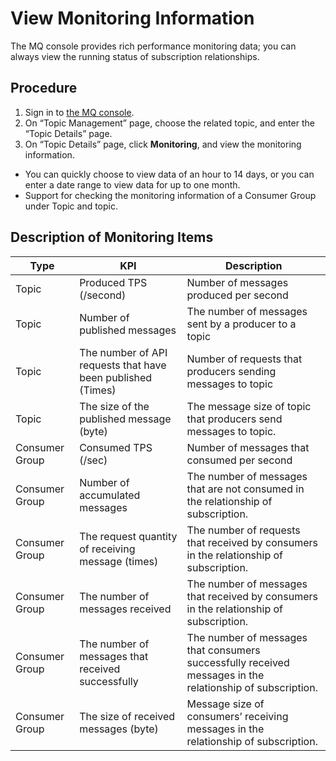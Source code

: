 # View Monitoring Information
The MQ console provides rich performance monitoring data; you can always view the running status of subscription relationships. 

## Procedure
1. Sign in to [the MQ console]().
2. On “Topic Management” page, choose the related topic, and enter the “Topic Details” page. 
3. On “Topic Details” page, click **Monitoring**, and view the monitoring information. 
*	You can quickly choose to view data of an hour to 14 days, or you can enter a date range to view data for up to one month.
*	Support for checking the monitoring information of a Consumer Group under Topic and topic. 

  

## Description of Monitoring Items 
| Type	| KPI	| Description |
| --- | --- | --- |
| Topic	| Produced TPS (/second) |	Number of messages produced per second |
| Topic |	Number of published messages	| The number of messages sent by a producer to a topic |
| Topic	| The number of API requests that have been published (Times)	| Number of requests that producers sending messages to topic |
| Topic	| The size of the published message (byte)	| The message size of topic that producers send messages to topic. |
| Consumer Group	| Consumed TPS (/sec) |	Number of messages that consumed per second |
| Consumer Group	| Number of accumulated messages	| The number of messages that are not consumed in the relationship of subscription. |
| Consumer Group	| The request quantity of receiving message (times)	| The number of requests that received by consumers in the relationship of subscription. |
| Consumer Group	| The number of messages received	| The number of messages that received by consumers in the relationship of subscription. |
| Consumer Group	| The number of messages that received successfully |	The number of messages that consumers successfully received messages in the relationship of subscription. |
| Consumer Group	| The size of received messages (byte)	| Message size of consumers’ receiving messages in the relationship of subscription. |


